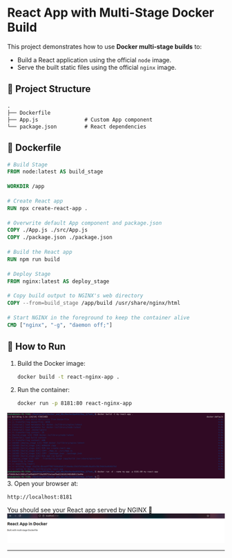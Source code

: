 # React App with Multi-Stage Docker Build
This project demonstrates how to use **Docker multi-stage builds** to:
- Build a React application using the official `node` image.
- Serve the built static files using the official `nginx` image.

## 📁 Project Structure
```
.
├── Dockerfile
├── App.js               # Custom App component
└── package.json         # React dependencies
```

## 🐳 Dockerfile
```dockerfile
# Build Stage
FROM node:latest AS build_stage

WORKDIR /app

# Create React app
RUN npx create-react-app .

# Overwrite default App component and package.json
COPY ./App.js ./src/App.js
COPY ./package.json ./package.json

# Build the React app
RUN npm run build

# Deploy Stage
FROM nginx:latest AS deploy_stage

# Copy build output to NGINX's web directory
COPY --from=build_stage /app/build /usr/share/nginx/html

# Start NGINX in the foreground to keep the container alive
CMD ["nginx", "-g", "daemon off;"]
```

## 🚀 How to Run
1. Build the Docker image:
   ```bash
   docker build -t react-nginx-app .
   ```
2. Run the container:
   ```bash
   docker run -p 8181:80 react-nginx-app
   ```
![Image](Screenshots/Task_2.1.png)
3. Open your browser at:
   ```
   http://localhost:8181
   ```
   You should see your React app served by NGINX 🎉
![Image](Screenshots/Task_2.2.png)

---

